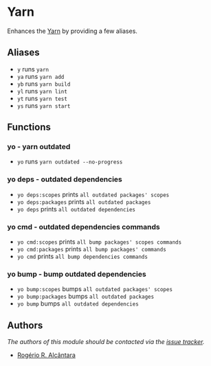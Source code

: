 # Yarn

Enhances the [Yarn][1] by providing a few aliases.

## Aliases

- `y` runs `yarn`
- `ya` runs `yarn add`
- `yb` runs `yarn build`
- `yl` runs `yarn lint`
- `yt` runs `yarn test`
- `ys` runs `yarn start`

## Functions

### yo - yarn outdated

- `yo` runs `yarn outdated --no-progress`

### yo deps - outdated dependencies

- `yo deps:scopes` prints `all outdated packages' scopes`
- `yo deps:packages` prints `all outdated packages`
- `yo deps` prints `all outdated dependencies`

### yo cmd - outdated dependencies commands

- `yo cmd:scopes` prints `all bump packages' scopes commands`
- `yo cmd:packages` prints `all bump packages' commands`
- `yo cmd` prints `all bump dependencies commands`

### yo bump - bump outdated dependencies

- `yo bump:scopes` bumps `all outdated packages' scopes`
- `yo bump:packages` bumps `all outdated packages`
- `yo bump` bumps `all outdated dependencies`

## Authors

*The authors of this module should be contacted via the [issue tracker][2].*

- [Rogério R. Alcântara](https://github.com/roalcantara)

[1]: https://yarnpkg.com/
[2]: https://github.com/roalcantara/prezto/issues

